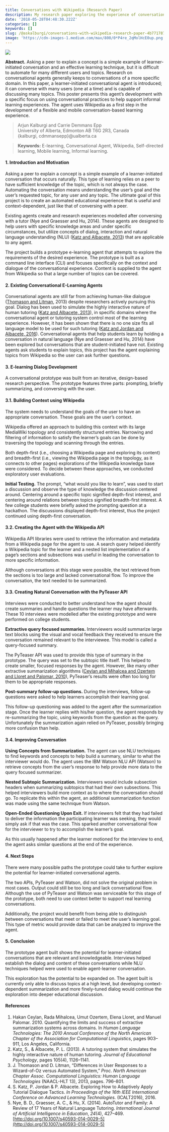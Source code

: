 ```yaml
---
title: Conversations with Wikipedia (Research Paper)
description: My research paper exploring the experience of conversational education.
date: '2018-05-28T04:48:30.222Z'
categories: []
keywords: []
slug: /@askalburgi/conversations-with-wikipedia-research-paper-4b7717873087
image: 'https://cdn-images-1.medium.com/max/800/0*P4re_2qMolHcE0up.png'
---
```


![](https://cdn-images-1.medium.com/max/800/0*P4re_2qMolHcE0up.png)

**Abstract.** Asking a peer to explain a concept is a simple example of learner-initiated conversation and an effective learning technique, but it is difficult to automate for many different users and topics. Research on conversational agents generally keeps to conversations of a more specific domain. In this paper, a learner-initiated conversational agent is introduced; it can converse with many users (one at a time) and is capable of discussing many topics. This poster presents this agent’s development with a specific focus on using conversational practices to help support informal learning experiences. The agent uses Wikipedia as a first step in the development of a flexible and mobile conversation-based learning experience.

> Arjun Kalburgi and Carrie Demmans Epp  
> University of Alberta, Edmonton AB T6G 2R3, Canada  
> {kalburgi, cdmmansepp}@ualberta.ca

> **Keywords:** E-learning, Conversational Agent, Wikipedia, Self-directed learning, Mobile learning, Informal learning.

#### 1. Introduction and Motivation

Asking a peer to explain a concept is a simple example of a learner-initiated conversation that occurs naturally. This type of learning relies on a peer to have sufficient knowledge of the topic, which is not always the case. Automating the conversation means understanding the user’s goal and the user’s requested topic, for any user and any topic. The ultimate goal of this project is to create an automated educational experience that is useful and context-dependent, just like that of conversing with a peer.

Existing agents create and research experiences modelled after conversing with a tutor (Nye and Graesser and Hu, 2014). These agents are designed to help users with specific knowledge areas and under specific circumstances, but utilize concepts of dialog, interaction and natural language understanding (NLU) ([Katz and Albacete, 2013](http://psycnet.apa.org/record/2013-31546-001)) that are applicable to any agent.

The project builds a prototype e-learning agent that attempts to explore the requirements of the desired experience. The prototype is built as a command line interface (CLI) and focuses specifically on the context and dialogue of the conversational experience. Content is supplied to the agent from Wikipedia so that a large number of topics can be covered.

#### 2. Existing Conversational E-Learning Agents

Conversational agents are still far from achieving human-like dialogue ([Thomason and Litman](http://aclweb.org/anthology/N/N13/N13-1098.pdf), 2013) despite researchers actively pursuing this goal. Dialog has been used to simulate the highly interactive nature of human tutoring ([Katz and Albacete, 2013](http://psycnet.apa.org/record/2013-31546-001)), in specific domains where the conversational agent or tutoring system control most of the learning experience. However, it has been shown that there is no one size fits all language model to be used for such tutoring ([Katz and Jordan and Albacete, 2016](https://ieeexplore.ieee.org/document/7756915/)). Conversational agents that help students learn by holding a conversation in natural language (Nye and Graesser and Hu, 2014) have been explored but conversations that are student-initiated have not. Existing agents ask students to explain topics, this project has the agent explaining topics from Wikipedia so the user can ask further questions.

#### 3. E-learning Dialog Development

A conversational prototype was built from an iterative, design-based research perspective. The prototype features three parts: prompting, briefly summarizing, and conversing with the user.

#### 3.1. Building Context using Wikipedia

The system needs to understand the goals of the user to have an appropriate conversation. These goals are the user’s context.

Wikipedia offered an approach to building this context with its large MediaWiki topology and consistently structured entries. Narrowing and filtering of information to satisfy the learner’s goals can be done by traversing the topology and scanning through the entries.

Both depth-first (i.e., choosing a Wikipedia page and exploring its content) and breadth-first (i.e., viewing the Wikipedia page in the topology, as it connects to other pages) explorations of the Wikipedia knowledge base were considered. To decide between these approaches, we conducted exploratory user evaluations.

**Initial Testing.** The prompt, “what would you like to learn”, was used to start a discussion and observe the type of knowledge the discussion centered around. Centering around a specific topic signified depth-first interest, and centering around relations between topics signified breadth-first interest. A few college students were briefly asked the prompting question at a hackathon. The discussions displayed depth-first interest, thus the project continued using depth-first conversation.

#### 3.2. Creating the Agent with the Wikipedia API

Wikipedia API libraries were used to retrieve the information and metadata from a Wikipedia page for the agent to use. A search query helped identify a Wikipedia topic for the learner and a nested list implementation of a page’s sections and subsections was useful in leading the conversation to more specific information.

Although conversations at this stage were possible, the text retrieved from the sections is too large and lacked conversational flow. To improve the conversation, the text needed to be summarized.

#### 3.3. Creating Natural Conversation with the PyTeaser API

Interviews were conducted to better understand how the agent should create summaries and handle questions the learner may have afterwards. These 10 interviews were modelled after the existing prototype and were performed on college students.

**Extractive query focused summaries.** Interviewers would summarize large text blocks using the visual and vocal feedback they received to ensure the conversation remained relevant to the interviewee. This model is called a query-focused summary.

The PyTeaser API was used to provide this type of summary in the prototype. The query was set to the subtopic title itself. This helped to create smaller, focused responses by the agent. However, like many other extractive summarization algorithms ([Ceylan and Mihalcea and Ozertem and Lloret and Palomar, 2010](http://wing.comp.nus.edu.sg/~antho/N/N10/N10-1133.pdf)), PyTeaser’s results were often too long for them to be appropriate responses.

**Post-summary follow-up questions.** During the interviews, follow-up questions were asked to help learners accomplish their learning goal.

This follow-up questioning was added to the agent after the summarization stage. Once the learner replies with his/her question, the agent responds by re-summarizing the topic, using keywords from the question as the query. Unfortunately the summarization again relied on PyTeaser, possibly bringing more confusion than help.

#### 3.4. Improving Conversation

**Using Concepts from Summarization.** The agent can use NLU techniques to find keywords and concepts to help build a summary, similar to what the interviewer would do. The agent uses the IBM Watson NLU API (Watson) to retrieve concepts from the user’s response to help provide more data to the query focused summarizer.

**Nested Subtopic Summarization.** Interviewers would include subsection headers when summarizing subtopics that had their own subsections. This helped interviewers build more context as to where the conversation should go. To replicate this within the agent, an additional summarization function was made using the same technique from Watson.

**Open-Ended Questioning Upon Exit.** If interviewers felt that they had failed to deliver the information the participating learner was seeking, they would simply ask if that was the case. This sparked another conversational flow for the interviewer to try to accomplish the learner’s goal.

As this usually happened after the learner motioned for the interview to end, the agent asks similar questions at the end of the experience.

#### 4\. Next Steps

There were many possible paths the prototype could take to further explore the potential for learner-initiated conversational agents.

The two APIs, PyTeaser and Watson, did not solve the original problem in most cases. Output could still be too long and lack conversational flow. Although the use of PyTeaser and Watson was serviceable for this stage of the prototype, both need to use context better to support real learning conversations.

Additionally, the project would benefit from being able to distinguish between conversations that meet or failed to meet the user’s learning goal. This type of metric would provide data that can be analyzed to improve the agent.

#### **5\. Conclusion**

The prototype agent built shows the potential for learner-initiated conversations that are relevant and knowledgeable. Interviews helped establish the dialog and content of these conversations while NLU techniques helped were used to enable agent-learner conversation.

This exploration has the potential to be expanded on. The agent built is currently only able to discuss topics at a high level, but developing context-dependent summarization and more finely-tuned dialog would continue the exploration into deeper educational discussion.

#### **References**

1.  Hakan Ceylan, Rada Mihalcea, Umut Ozertem, Elena Lloret, and Manuel Palomar. 2010. Quantifying the limits and success of extractive summarization systems across domains. In _Human Language Technologies: The 2010 Annual Conference of the North American Chapter of the Association for Computational Linguistics_, pages 903–911, Los Angeles, California.
2.  Katz, S., & Albacete, P. L. (2013). A tutoring system that simulates the highly interactive nature of human tutoring. _Journal of Educational Psychology_, pages 105(4), 1126–1141.
3.  J. Thomason and D. Litman, “Differences in User Responses to a Wizard-of-Oz versus Automated System,” _Proc. North American Chapter Assoc. Computational Linguistics: Human Language Technologies_ (NAACL-HLT 13), 2013, pages. 796–801.
4.  S. Katz, P. Jordan & P. Albacete. Exploring How to Adaptively Apply Tutorial Dialogue Tactics. _In Proceedings of the 16th IEEE International Conference on Advanced Learning Technologies._ (ICALT2016), 2016.
5.  Nye, B. D., Graesser, A. C., & Hu, X. (2014). AutoTutor and Family: A Review of 17 Years of Natural Language Tutoring. _International Journal of Artificial Intelligence in Education_, _24_(4), 427–469. [http://doi.org/10.1007/s40593-014-0029-5](http://doi.org/10.1007/s40593-014-0029-5)
